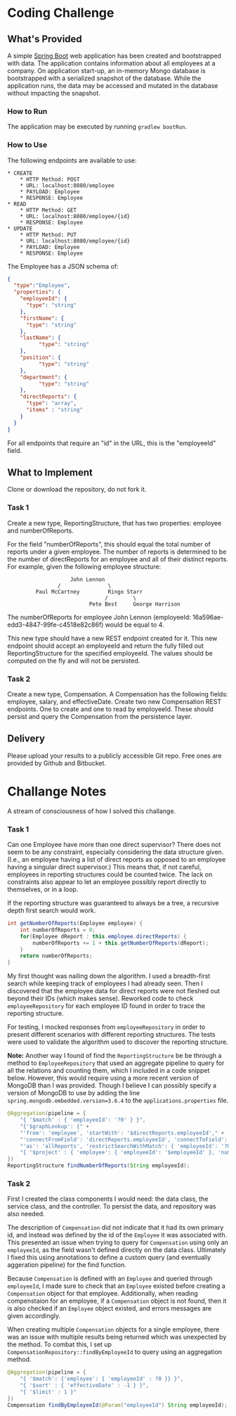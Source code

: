 # Coding Challenge
## What's Provided
A simple [Spring Boot](https://projects.spring.io/spring-boot/) web application has been created and bootstrapped 
with data. The application contains information about all employees at a company. On application start-up, an in-memory 
Mongo database is bootstrapped with a serialized snapshot of the database. While the application runs, the data may be
accessed and mutated in the database without impacting the snapshot.

### How to Run
The application may be executed by running `gradlew bootRun`.

### How to Use
The following endpoints are available to use:
```
* CREATE
    * HTTP Method: POST 
    * URL: localhost:8080/employee
    * PAYLOAD: Employee
    * RESPONSE: Employee
* READ
    * HTTP Method: GET 
    * URL: localhost:8080/employee/{id}
    * RESPONSE: Employee
* UPDATE
    * HTTP Method: PUT 
    * URL: localhost:8080/employee/{id}
    * PAYLOAD: Employee
    * RESPONSE: Employee
```
The Employee has a JSON schema of:
```json
{
  "type":"Employee",
  "properties": {
    "employeeId": {
      "type": "string"
    },
    "firstName": {
      "type": "string"
    },
    "lastName": {
          "type": "string"
    },
    "position": {
          "type": "string"
    },
    "department": {
          "type": "string"
    },
    "directReports": {
      "type": "array",
      "items" : "string"
    }
  }
}
```
For all endpoints that require an "id" in the URL, this is the "employeeId" field.

## What to Implement
Clone or download the repository, do not fork it.

### Task 1
Create a new type, ReportingStructure, that has two properties: employee and numberOfReports.

For the field "numberOfReports", this should equal the total number of reports under a given employee. The number of 
reports is determined to be the number of directReports for an employee and all of their distinct reports. For example, 
given the following employee structure:
```
                    John Lennon
                /               \
         Paul McCartney         Ringo Starr
                               /        \
                          Pete Best     George Harrison
```
The numberOfReports for employee John Lennon (employeeId: 16a596ae-edd3-4847-99fe-c4518e82c86f) would be equal to 4. 

This new type should have a new REST endpoint created for it. This new endpoint should accept an employeeId and return 
the fully filled out ReportingStructure for the specified employeeId. The values should be computed on the fly and will 
not be persisted.

### Task 2
Create a new type, Compensation. A Compensation has the following fields: employee, salary, and effectiveDate. Create 
two new Compensation REST endpoints. One to create and one to read by employeeId. These should persist and query the 
Compensation from the persistence layer.

## Delivery
Please upload your results to a publicly accessible Git repo. Free ones are provided by Github and Bitbucket.


# Challange Notes
A stream of consciousness of how I solved this challange.

### Task 1
Can one Employee have more than one direct supervisor? There does not seem to be any constraint, especially considering the data structure given.
(I.e., an employee having a list of direct reports as opposed to an employee having a singular direct supervisor.)
This means that, if not careful, employees in reporting structures could be counted twice.
The lack on constraints also appear to let an employee possibly report directly to themselves, or in a loop.

If the reporting structure was guaranteed to always be a tree, a recursive depth first search would work.
``` java
int getNumberOfReports(Employee employee) {
    int numberOfReports = 0;
    for(Employee dReport : this.employee.directReports) {
        numberOfReports += 1 + this.getNumberOfReports(dReport);
    }
    return numberOfReports;
}
```

My first thought was nailing down the algorithm. I used a breadth-first search while keeping track of employees I had already seen. Then I discovered that the employee data for direct reports were not fleshed out beyond their IDs (which makes sense). Reworked code to check `employeeRepository` for each employee ID found in order to trace the reporting structure.

For testing, I mocked responses from `employeeRepository` in order to present different scenarios with different reporting structures. The tests were used to validate the algorithm used to discover the reporting structure.


**Note:**
Another way I found of find the `ReportingStructure` be be through a method to `EmployeeRepository` that used an aggregate pipeline to query for all the relations and counting them, which I included in a code snippet below. However, this would require using a more recent version of MongoDB than I was provided.
Though I believe I can possibly specify a version of MongoDB to use by adding the line `spring.mongodb.embedded.version=3.6.4` to the `applications.properties` file.
```java
@Aggregation(pipeline = {
    "{ '$match' : { 'employeeId': '?0' } }",
    "{'$graphLookup': {" +
    "'from': 'employee', 'startWith': '$directReports.employeeId'," +
    "'connectFromField': 'directReports.employeeId', 'connectToField': 'employeeId'," +
    "'as': 'allReports', 'restrictSearchWithMatch': { 'employeeId': '?0' } } }",
    "{ '$project' : { 'employee': { 'employeeId': '$employeeId' }, 'numberOfReports': { '$size': '$allReports' } } }"
})
ReportingStructure findNumberOfReports(String employeeId);
```

### Task 2
First I created the class components I would need: the data class, the service class, and the controller. To persist the data, and repository was also needed.

The description of `Compensation` did not indicate that it had its own primary id, and instead was defined by the id of the `Employee` it was associated with.
This presented an issue when trying to query for `Compensation` using only an `employeeId`, as the field wasn't defined directly on the data class.
Ultimately I fixed this using annotations to define a custom query (and eventually aggeration pipeline) for the find function.

Because `Compensation` is defined with an `Employee` and queried through `employeeId`, I made sure to check that an `Employee` existed before creating a `Compensation` object for that employee. Additionally, when reading compenstaion for an employee, if a `Compensation` object is not found, then it is also checked if an `Employee` object existed, and errors messages are given accordingly.

When creating multiple `Compensation` objects for a single employee, there was an issue with multiple results being returned which was unexpected by the method. To combat this, I set up `CompensationRepository::findByEmployeeId` to query using an aggregation method.
```java
@Aggregation(pipeline = {
    "{ '$match': {'employee': { 'employeeId' : ?0 }} }", 
    "{ '$sort' : { 'effectiveDate' : -1 } }",
    "{ '$limit' : 1 }"
})
Compensation findByEmployeeId(@Param("employeeId") String employeeId);
```